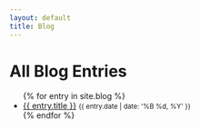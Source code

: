 ```yaml
---
layout: default
title: Blog
---
```


<h1>All Blog Entries</h1>
<ul>
{% for entry in site.blog %}
    <li>
        <a href="{{ entry.url }}">{{ entry.title }}</a>
        <small>{{ entry.date | date: '%B %d, %Y' }}</small>
    </li>
{% endfor %}
</ul>
